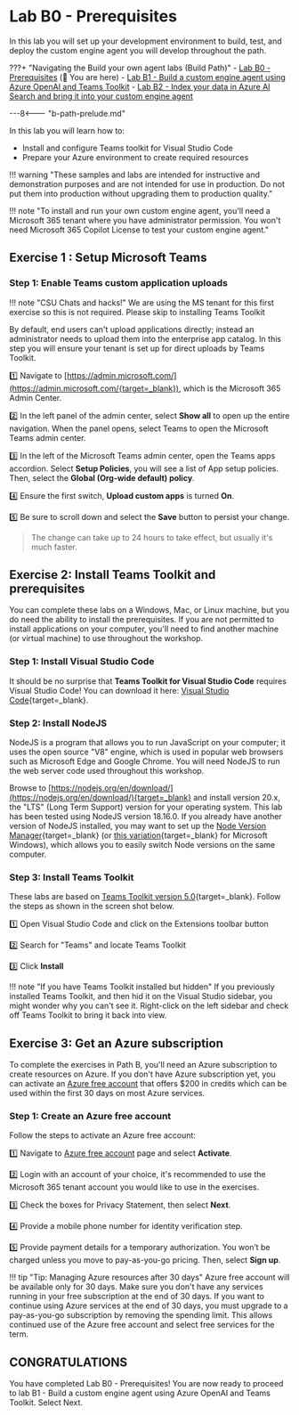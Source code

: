 
# Lab B0 - Prerequisites

In this lab you will set up your development environment to build, test, and deploy the custom engine agent you will develop throughout the path.

???+ "Navigating the Build your own agent labs (Build Path)"
    - [Lab B0 - Prerequisites](./00-prerequisites) (📍 You are here)
    - [Lab B1 - Build a custom engine agent using Azure OpenAI and Teams Toolkit](./01-custom-engine-agent)
    - [Lab B2 - Index your data in Azure AI Search and bring it into your custom engine agent](./02-rag)
   
---8<--- "b-path-prelude.md"

In this lab you will learn how to:

- Install and configure Teams toolkit for Visual Studio Code
- Prepare your Azure environment to create required resources

!!! warning "These samples and labs are intended for instructive and demonstration purposes and are not intended for use in production. Do not put them into production without upgrading them to production quality."

!!! note "To install and run your own custom engine agent, you'll need a Microsoft 365 tenant where you have administrator permission. You won't need Microsoft 365 Copilot License to test your custom engine agent."

## Exercise 1 : Setup Microsoft Teams

### Step 1: Enable Teams custom application uploads

!!! note "CSU Chats and hacks!"
    We are using the MS tenant for this first exercise so this is not required. Please skip to installing Teams Toolkit

By default, end users can't upload applications directly; instead an administrator needs to upload them into the enterprise app catalog. In this step you will ensure your tenant is set up for direct uploads by Teams Toolkit.

1️⃣ Navigate to [https://admin.microsoft.com/](https://admin.microsoft.com/{target=_blank}), which is the Microsoft 365 Admin Center.

2️⃣ In the left panel of the admin center, select **Show all** to open up the entire navigation. When the panel opens, select Teams to open the Microsoft Teams admin center.

3️⃣ In the left of the Microsoft Teams admin center, open the Teams apps accordion. Select **Setup Policies**, you will see a list of App setup policies. Then, select the **Global (Org-wide default) policy**.

4️⃣ Ensure the first switch, **Upload custom apps** is turned **On**.

5️⃣ Be sure to scroll down and select the **Save** button to persist your change.

> The change can take up to 24 hours to take effect, but usually it's much faster.

<cc-lab-end-step lab="b0" exercise="1" step="1" />

## Exercise 2: Install Teams Toolkit and prerequisites

You can complete these labs on a Windows, Mac, or Linux machine, but you do need the ability to install the prerequisites. If you are not permitted to install applications on your computer, you'll need to find another machine (or virtual machine) to use throughout the workshop.

### Step 1: Install Visual Studio Code

It should be no surprise that **Teams Toolkit for Visual Studio Code** requires Visual Studio Code! You can download it here: [Visual Studio Code](https://code.visualstudio.com/download){target=_blank}.

<cc-lab-end-step lab="b0" exercise="2" step="1" />

### Step 2: Install NodeJS

NodeJS is a program that allows you to run JavaScript on your computer; it uses the open source "V8" engine, which is used in popular web browsers such as Microsoft Edge and Google Chrome. You will need NodeJS to run the web server code used throughout this workshop.

Browse to [https://nodejs.org/en/download/](https://nodejs.org/en/download/){target=_blank} and install version 20.x, the "LTS" (Long Term Support) version for your operating system. This lab has been tested using NodeJS version 18.16.0. If you already have another version of NodeJS installed, you may want to set up the [Node Version Manager](https://github.com/nvm-sh/nvm){target=_blank} (or [this variation](https://github.com/coreybutler/nvm-windows){target=_blank} for Microsoft Windows), which allows you to easily switch Node versions on the same computer.

<cc-lab-end-step lab="b0" exercise="2" step="2" />

### Step 3: Install Teams Toolkit

These labs are based on [Teams Toolkit version 5.0](https://marketplace.visualstudio.com/items?itemName=TeamsDevApp.ms-teams-vscode-extension){target=_blank}.
Follow the steps as shown in the screen shot below.

1️⃣ Open Visual Studio Code and click on the Extensions toolbar button

2️⃣ Search for "Teams" and locate Teams Toolkit

3️⃣ Click **Install**

!!! note "If you have Teams Toolkit installed but hidden"
    If you previously installed Teams Toolkit, and then hid it on the Visual Studio sidebar, you might wonder why you can't see it. Right-click on the left sidebar and check off Teams Toolkit to bring it back into view.

<cc-lab-end-step lab="b0" exercise="2" step="3" />

## Exercise 3: Get an Azure subscription

To complete the exercises in Path B, you'll need an Azure subscription to create resources on Azure. If you don't have Azure subscription yet, you can activate an [Azure free account](https://azure.microsoft.com/en-us/pricing/offers/ms-azr-0044p) that offers $200 in credits which can be used within the first 30 days on most Azure services.

### Step 1: Create an Azure free account

Follow the steps to activate an Azure free account:

1️⃣ Navigate to [Azure free account](https://azure.microsoft.com/en-us/pricing/offers/ms-azr-0044p) page and select **Activate**.

2️⃣ Login with an account of your choice, it's recommended to use the Microsoft 365 tenant account you would like to use in the exercises.

3️⃣ Check the boxes for Privacy Statement, then select **Next**.

4️⃣ Provide a mobile phone number for identity verification step.

5️⃣ Provide payment details for a temporary authorization. You won’t be charged unless you move to pay-as-you-go pricing. Then, select **Sign up**.

!!! tip "Tip: Managing Azure resources after 30 days"
    Azure free account will be available only for 30 days. Make sure you don't have any services running in your free subscription at the end of 30 days. If you want to continue using Azure services at the end of 30 days, you must upgrade to a pay-as-you-go subscription by removing the spending limit. This allows continued use of the Azure free account and select free services for the term.

<cc-lab-end-step lab="b0" exercise="3" step="1" />

## CONGRATULATIONS

You have completed Lab B0 - Prerequisites!
You are now ready to proceed to lab B1 - Build a custom engine agent using Azure OpenAI and Teams Toolkit. Select Next. 
